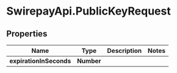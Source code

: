 # SwirepayApi.PublicKeyRequest

## Properties

Name | Type | Description | Notes
------------ | ------------- | ------------- | -------------
**expirationInSeconds** | **Number** |  | 


